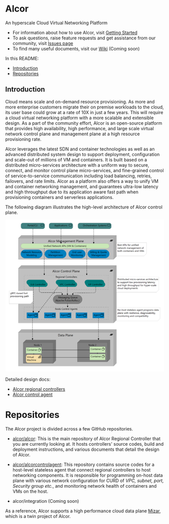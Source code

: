 # Alcor
An hyperscale Cloud Virtual Networking Platform

* For information about how to use Alcor, visit [Getting Started](src/README.md)
* To ask questions, raise feature requests and get assistance from our community, visit [Issues page](https://github.com/futurewei-cloud/Alcor/issues)
* To find many useful documents, visit our [Wiki](https://github.com/futurewei-cloud/Alcor/wiki) (Coming soon)

In this README:

- [Introduction](#introduction)
- [Repositories](#repositories)

## Introduction
Cloud means scale and on-demand resource provisioning.
As more and more enterprise customers migrate their on premise workloads to the cloud,
its user base could grow at a rate of 10X in just a few years.
This will require a cloud virtual networking platform with a more scalable and extensible design.
As a part of the community effort,
Alcor is an open-source platform that provides high availability, high performance, and large scale
virtual network control plane and management plane at a high resource provisioning rate.

Alcor leverages the latest SDN and container technologies as well as an advanced distributed system design to
support deployment, configuration and scale-out of millions of VM and containers.
It is built based on a distributed micro-services architecture with a uniform way to secure, connect, and monitor
control plane micro-services,
and fine-grained control of service-to-service communication including load balancing, retries, failovers, and rate limits.
Alcor as a platform also offers a way to unify VM and container networking management,
and guarantees ultra-low latency and high throughput due to its
application aware fast path when provisioning containers and serverless applications.

The following diagram illustrates the high-level architecture of Alcor control plane.

![Alcor architecture](docs/design/images/AlcorArchitecture.PNG)

Detailed design docs:

- [Alcor regional controllers](/docs)
- [Alcor control agent](https://github.com/futurewei-cloud/AlcorControlAgent/blob/master/docs/design.adoc)

# Repositories
The Alcor project is divided across a few GitHub repositories.

- [alcor/alcor](https://github.com/futurewei-cloud/Alcor):
This is the main repository of Alcor Regional Controller that you are currently looking at.
It hosts controllers' source codes, build and deployment instructions, and various documents that detail the design of Alcor.

- [alcor/alcorcontrolagent](https://github.com/futurewei-cloud/AlcorControlAgent):
This repository contains source codes for a host-level stateless agent that connect regional controllers to host networking components.
It is responsible for programming on-host data plane with various network configuration for CURD of _VPC, subnet, port, Security group etc._,
 and monitoring network health of containers and VMs on the host.

- alcor/integration (Coming soon)

As a reference, Alcor supports a high performance cloud data plane [Mizar](https://github.com/futurewei-cloud/Mizar),
which is a twin project of Alcor.


